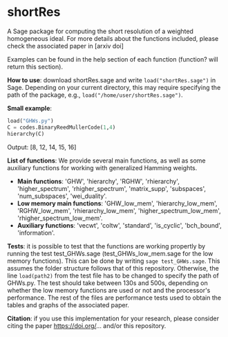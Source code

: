 # shortRes
A Sage package for computing the short resolution of a weighted homogeneous ideal. For more details about the functions included, please check the associated paper in [arxiv doi] 

Examples can be found in the help section of each function (function? will return this section). 

**How to use**: download shortRes.sage and write `load("shortRes.sage")` in Sage. Depending on your current directory, this may require specifying the path of the package, e.g., `load("/home/user/shortRes.sage")`.  

**Small example**:
```python
load("GHWs.py")
C = codes.BinaryReedMullerCode(1,4)
hierarchy(C)
```
Output: [8, 12, 14, 15, 16]


**List of functions**: We provide several main functions, as well as some auxiliary functions for working with generalized Hamming weights. 
  - **Main functions**: 'GHW', 'hierarchy', 'RGHW', 'rhierarchy', 'higher_spectrum', 'rhigher_spectrum', 'matrix_supp', 'subspaces', 'num_subspaces', 'wei_duality'.
  - **Low memory main functions**: 'GHW_low_mem', 'hierarchy_low_mem', 'RGHW_low_mem', 'rhierarchy_low_mem', 'higher_spectrum_low_mem', 'rhigher_spectrum_low_mem'.
  - **Auxiliary functions**: 'vecwt', 'coltw', 'standard', 'is_cyclic', 'bch_bound', 'information'.

**Tests**: it is possible to test that the functions are working propertly by running the test test_GHWs.sage (test_GHWs_low_mem.sage for the low memory functions). This can be done by writing `sage test_GHWs.sage`. This assumes the folder structure follows that of this repository. Otherwise, the line `load(path2)` from the test file has to be changed to specify the path of GHWs.py. The test should take between 130s and 500s, depending on whether the low memory functions are used or not and the processor's performance. The rest of the files are performance tests used to obtain the tables and graphs of the associated paper.

**Citation**: if you use this implementation for your research, please consider citing the paper https://doi.org/... and/or this repository.
